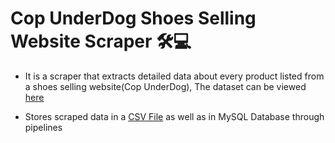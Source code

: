# Cop UnderDog Shoes Selling Website Scraper 🛠️💻

* It is a scraper that extracts detailed data about every product listed from a shoes selling website(Cop UnderDog), The dataset can be viewed [here](https://github.com/harshhes/Copunder-Assignment/blob/main/dataset.csv)

* Stores scraped data in a [CSV File](https://github.com/harshhes/Copunder-Assignment/blob/main/dataset.csv) as well as in MySQL Database through pipelines